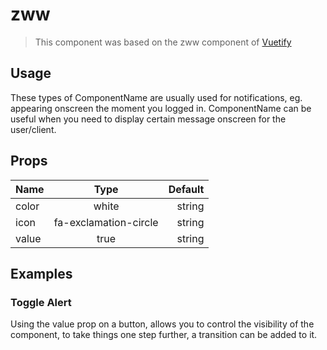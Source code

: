# zww
>This component was based on the zww component of [Vuetify](https://vuetifyjs.com/en/components/zww/ "Vuetify's zww component")

## Usage

These types of ComponentName are usually used for notifications, eg. appearing onscreen the moment you logged in. ComponentName can be useful when you need to display certain message onscreen for the user/client.

<!-- Component template need to be here -->
<DataComponent/>


## Props

| Name              | Type                          | Default           |
| -------------     |:-------------:                | --------------:   |
| color             | white                         |   string          |
| icon              | fa-exclamation-circle         |   string          |
| value             | true                          |   string          |


## Examples

### Toggle Alert

Using the value prop on a button, allows you to control the visibility of the component, to take things one step further, a transition can be added to it.

<!-- <Projects-BOS-Alert-AlertTransition/> -->


